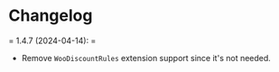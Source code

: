 Changelog
=========
= 1.4.7 (2024-04-14): =
- Remove `WooDiscountRules` extension support since it's not needed. 